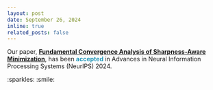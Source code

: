 ```yaml
---
layout: post
date: September 26, 2024
inline: true
related_posts: false
---
```


<p>
  Our paper, <strong><a href="https://nips.cc/virtual/2024/poster/95276" target="_blank">Fundamental Convergence Analysis of Sharpness-Aware Minimization</a></strong>, has been <strong><span style="color: #2698ba;">accepted</span></strong> in Advances in Neural Information Processing Systems (NeurIPS) 2024.
</p>
:sparkles: :smile:
